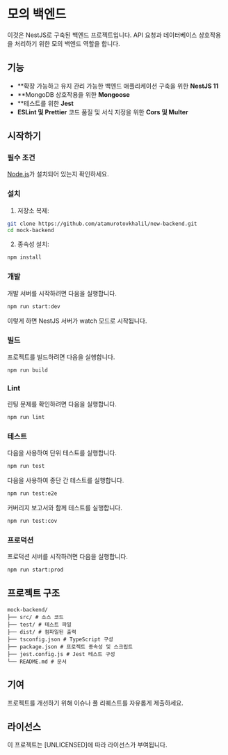# 모의 백엔드

이것은 NestJS로 구축된 백엔드 프로젝트입니다. API 요청과 데이터베이스 상호작용을 처리하기 위한 모의 백엔드 역할을 합니다.

## 기능
- **확장 가능하고 유지 관리 가능한 백엔드 애플리케이션 구축을 위한 **NestJS 11**
- **MongoDB 상호작용을 위한 **Mongoose**
- **테스트를 위한 **Jest**
- **ESLint 및 Prettier** 코드 품질 및 서식 지정을 위한 **Cors 및 Multer**

## 시작하기

### 필수 조건
[Node.js](https://nodejs.org/)가 설치되어 있는지 확인하세요.

### 설치
1. 저장소 복제:
```sh
git clone https://github.com/atamurotovkhalil/new-backend.git
cd mock-backend
```
2. 종속성 설치:
```sh
npm install
```

### 개발
개발 서버를 시작하려면 다음을 실행합니다.
```sh
npm run start:dev
```
이렇게 하면 NestJS 서버가 watch 모드로 시작됩니다.

### 빌드
프로젝트를 빌드하려면 다음을 실행합니다.
```sh
npm run build
```

### Lint
린팅 문제를 확인하려면 다음을 실행합니다.
```sh
npm run lint
```

### 테스트
다음을 사용하여 단위 테스트를 실행합니다.
```sh
npm run test
```
다음을 사용하여 종단 간 테스트를 실행합니다.
```sh
npm run test:e2e
```
커버리지 보고서와 함께 테스트를 실행합니다.
```sh
npm run test:cov
```

### 프로덕션
프로덕션 서버를 시작하려면 다음을 실행합니다.
```sh
npm run start:prod
```

## 프로젝트 구조
```
mock-backend/
├── src/ # 소스 코드
├── test/ # 테스트 파일
├── dist/ # 컴파일된 출력
├── tsconfig.json # TypeScript 구성
├── package.json # 프로젝트 종속성 및 스크립트
├── jest.config.js # Jest 테스트 구성
└── README.md # 문서
```

## 기여
프로젝트를 개선하기 위해 이슈나 풀 리퀘스트를 자유롭게 제출하세요.

## 라이선스
이 프로젝트는 [UNLICENSED]에 따라 라이선스가 부여됩니다.
